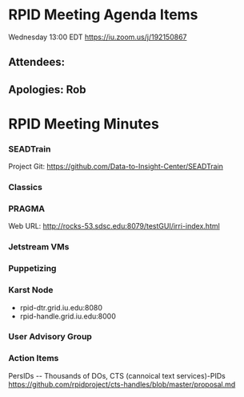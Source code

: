# RPID Meeting Agenda Items
Wednesday 13:00 EDT
https://iu.zoom.us/j/192150867 
   
## Attendees:
## Apologies: Rob
   
# RPID Meeting Minutes

### SEADTrain
Project Git:
https://github.com/Data-to-Insight-Center/SEADTrain

### Classics
   
### PRAGMA
Web URL: http://rocks-53.sdsc.edu:8079/testGUI/irri-index.html

### Jetstream VMs
  
### Puppetizing

### Karst Node
   * rpid-dtr.grid.iu.edu:8080
   * rpid-handle.grid.iu.edu:8000

### User Advisory Group

### Action Items
PersIDs -- Thousands of DOs, CTS (cannoical text services)-PIDs
https://github.com/rpidproject/cts-handles/blob/master/proposal.md
